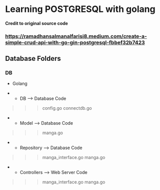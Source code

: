 # Learning POSTGRESQL with golang 


#### Credit to original source code
### https://ramadhansalmanalfarisi8.medium.com/create-a-simple-crud-api-with-go-gin-postgresql-fbbef32b7423


## Database Folders
### DB
* Golang

* * DB --> Database Code
> > > config.go
> > > connectdb.go 

* * Model --> Database Code
> > > manga.go

* * Repository --> Database Code
> > > manga_interface.go
> > > manga.go

* * Controllers --> Web Server Code
> > > manga_interface.go
> > > manga.go 